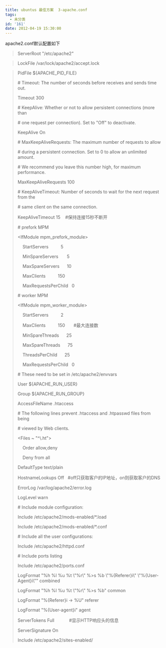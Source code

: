 ```yaml
---
title: ubuntus 最佳方案  3-apache.conf
tags:
  - 未分类
id: '161'
date: 2012-04-19 15:30:00
---
```


apache2.conf默认配置如下

> ServerRoot "/etc/apache2"

> LockFile /var/lock/apache2/accept.lock

> PidFile ${APACHE\_PID\_FILE}
> 
> \# Timeout: The number of seconds before receives and sends time out.
> 
> Timeout 300
> 
>   
> 
> \# KeepAlive: Whether or not to allow persistent connections (more than
> 
> \# one request per connection). Set to "Off" to deactivate.
> 
> KeepAlive On
> 
>   
> 
> \# MaxKeepAliveRequests: The maximum number of requests to allow
> 
> \# during a persistent connection. Set to 0 to allow an unlimited amount.
> 
> \# We recommend you leave this number high, for maximum performance.
> 
> MaxKeepAliveRequests 100
> 
>   
> 
> \# KeepAliveTimeout: Number of seconds to wait for the next request from the
> 
> \# same client on the same connection.
> 
> KeepAliveTimeout 15    #保持连接15秒不断开
> 
>   
> 
> \# prefork MPM
> 
> <IfModule mpm\_prefork\_module>
> 
>     StartServers          5
> 
>     MinSpareServers       5
> 
>     MaxSpareServers      10
> 
>     MaxClients          150
> 
>     MaxRequestsPerChild   0
> 
> </IfModule>
> 
>   
> 
> \# worker MPM
> 
> <IfModule mpm\_worker\_module>
> 
>     StartServers          2
> 
>     MaxClients          150       #最大连接数
> 
>     MinSpareThreads      25
> 
>     MaxSpareThreads      75 
> 
>     ThreadsPerChild      25
> 
>     MaxRequestsPerChild   0
> 
> </IfModule>
> 
>   
> 
> \# These need to be set in /etc/apache2/envvars
> 
> User ${APACHE\_RUN\_USER}
> 
> Group ${APACHE\_RUN\_GROUP}
> 
>   
> 
> AccessFileName .htaccess
> 
>   
> 
> \# The following lines prevent .htaccess and .htpasswd files from being 
> 
> \# viewed by Web clients. 
> 
> <Files ~ "^\\.ht">
> 
>     Order allow,deny
> 
>     Deny from all
> 
> </Files>
> 
>   
> 
> DefaultType text/plain
> 
>   
> 
> HostnameLookups Off   #off只获取客户的IP地址，on则获取客户的DNS
> 
>   
> 
> ErrorLog /var/log/apache2/error.log
> 
>   
> 
> LogLevel warn
> 
>   
> 
> \# Include module configuration:
> 
> Include /etc/apache2/mods-enabled/\*.load
> 
> Include /etc/apache2/mods-enabled/\*.conf
> 
>   
> 
> \# Include all the user configurations:
> 
> Include /etc/apache2/httpd.conf
> 
>   
> 
> \# Include ports listing
> 
> Include /etc/apache2/ports.conf
> 
>   
> 
> LogFormat "%h %l %u %t \\"%r\\" %>s %b \\"%{Referer}i\\" \\"%{User-Agent}i\\"" combined
> 
> LogFormat "%h %l %u %t \\"%r\\" %>s %b" common
> 
> LogFormat "%{Referer}i -> %U" referer
> 
> LogFormat "%{User-agent}i" agent
> 
>   
> 
> ServerTokens Full            #显示HTTP响应头的信息 
> 
>   
> 
> ServerSignature On
> 
>   
> 
> Include /etc/apache2/sites-enabled/